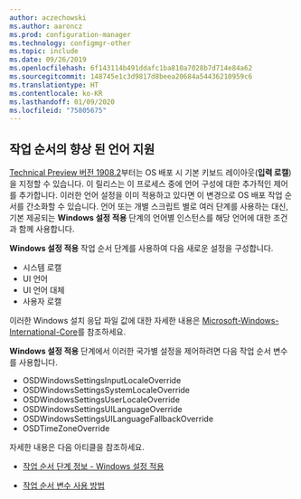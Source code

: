 ```yaml
---
author: aczechowski
ms.author: aaroncz
ms.prod: configuration-manager
ms.technology: configmgr-other
ms.topic: include
ms.date: 09/26/2019
ms.openlocfilehash: 6f143114b491ddafc1ba810a7028b7d714e84a62
ms.sourcegitcommit: 148745e1c3d9817d8beea20684a54436210959c6
ms.translationtype: HT
ms.contentlocale: ko-KR
ms.lasthandoff: 01/09/2020
ms.locfileid: "75805675"
---
```

## <a name="bkmk_osd"></a> 작업 순서의 향상 된 언어 지원

<!--5411057-->

[Technical Preview 버전 1908.2](/sccm/core/get-started/2019/technical-preview-1908-2#bkmk_osd)부터는 OS 배포 시 기본 키보드 레이아웃(**입력 로캘**)을 지정할 수 있습니다. 이 릴리스는 이 프로세스 중에 언어 구성에 대한 추가적인 제어를 추가합니다. 이러한 언어 설정을 이미 적용하고 있다면 이 변경으로 OS 배포 작업 순서를 간소화할 수 있습니다. 언어 또는 개별 스크립트 별로 여러 단계를 사용하는 대신, 기본 제공되는 **Windows 설정 적용** 단계의 언어별 인스턴스를 해당 언어에 대한 조건과 함께 사용합니다.

**Windows 설정 적용** 작업 순서 단계를 사용하여 다음 새로운 설정을 구성합니다.

- 시스템 로캘
- UI 언어
- UI 언어 대체
- 사용자 로캘

이러한 Windows 설치 응답 파일 값에 대한 자세한 내용은 [Microsoft-Windows-International-Core](https://docs.microsoft.com/windows-hardware/customize/desktop/unattend/microsoft-windows-international-core)를 참조하세요.

**Windows 설정 적용** 단계에서 이러한 국가별 설정을 제어하려면 다음 작업 순서 변수를 사용합니다.

- OSDWindowsSettingsInputLocaleOverride
- OSDWindowsSettingsSystemLocaleOverride
- OSDWindowsSettingsUserLocaleOverride
- OSDWindowsSettingsUILanguageOverride
- OSDWindowsSettingsUILanguageFallbackOverride
- OSDTimeZoneOverride

자세한 내용은 다음 아티클을 참조하세요.

- [작업 순서 단계 정보 - Windows 설정 적용](/sccm/osd/understand/task-sequence-steps#BKMK_ApplyWindowsSettings)

- [작업 순서 변수 사용 방법](/sccm/osd/understand/using-task-sequence-variables)
